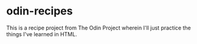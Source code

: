 # odin-recipes

This is a recipe project from The Odin Project wherein I'll just practice
the things I've learned in HTML.

